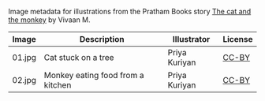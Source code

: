 Image metadata for illustrations from the Pratham Books story [The cat and the monkey](https://storyweaver.org.in/stories/1444-the-cat-and-the-monkey) by Vivaan M.

Image | Description | Illustrator | License
----- | ----------- | ----------- | -------
01.jpg | Cat stuck on a tree | Priya Kuriyan | [CC-BY](https://creativecommons.org/licenses/by/4.0/)
02.jpg | Monkey eating food from a kitchen | Priya Kuriyan | [CC-BY](https://creativecommons.org/licenses/by/4.0/)
